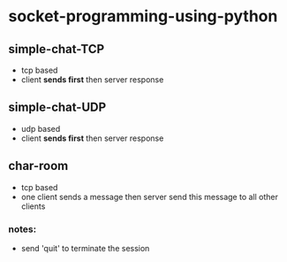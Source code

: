 # socket-programming-using-python

## simple-chat-TCP 
  - tcp based
  - client **sends first** then server response
## simple-chat-UDP
  - udp based
  - client **sends first** then server response 
## char-room
  - tcp based
  - one client sends a message then server send this message to all other clients

### notes:
  - send 'quit' to terminate the session
